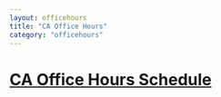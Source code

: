 ```yaml
---
layout: officehours
title: "CA Office Hours"
category: "officehours"
---
```

# [CA Office Hours Schedule](https://docs.google.com/spreadsheets/d/1wYlaZmnEq4qRg585t8u-eAzFdM-2uQ2sdM5blxb0GJY/edit#gid=2050153296)